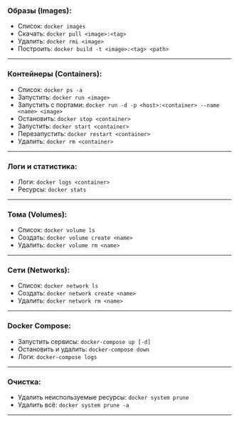 
### **Образы (Images):**
- Список: `docker images`
- Скачать: `docker pull <image>:<tag>`
- Удалить: `docker rmi <image>`
- Построить: `docker build -t <image>:<tag> <path>`

---

### **Контейнеры (Containers):**
- Список: `docker ps -a`
- Запустить: `docker run <image>`
- Запустить с портами: `docker run -d -p <host>:<container> --name <name> <image>`
- Остановить: `docker stop <container>`
- Запустить: `docker start <container>`
- Перезапустить: `docker restart <container>`
- Удалить: `docker rm <container>`

---

### **Логи и статистика:**
- Логи: `docker logs <container>`
- Ресурсы: `docker stats`

---

### **Тома (Volumes):**
- Список: `docker volume ls`
- Создать: `docker volume create <name>`
- Удалить: `docker volume rm <name>`

---

### **Сети (Networks):**
- Список: `docker network ls`
- Создать: `docker network create <name>`
- Удалить: `docker network rm <name>`

---

### **Docker Compose:**
- Запустить сервисы: `docker-compose up [-d]`
- Остановить и удалить: `docker-compose down`
- Логи: `docker-compose logs`

---

### **Очистка:**
- Удалить неиспользуемые ресурсы: `docker system prune`
- Удалить всё: `docker system prune -a`

--- 
